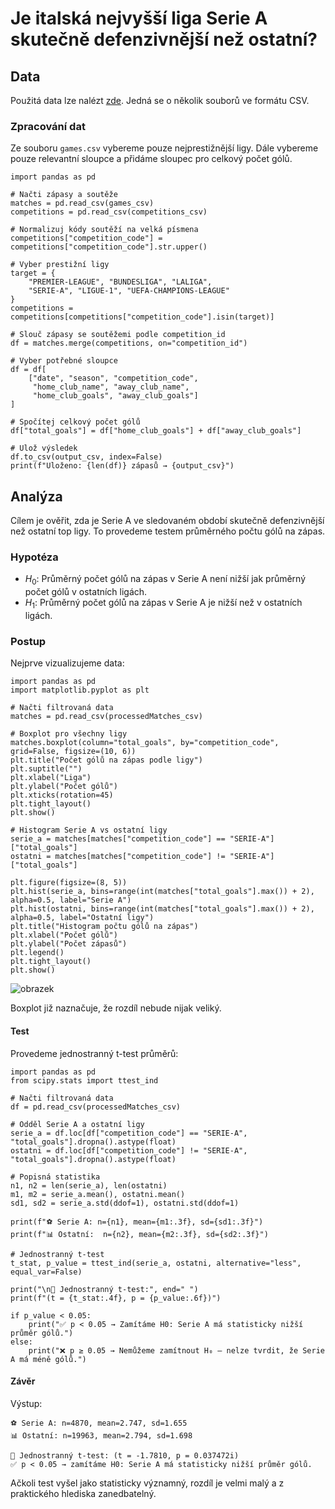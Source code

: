 # Je italská nejvyšší liga Serie A skutečně defenzivnější než ostatní?

## Data

Použitá data lze nalézt [zde](https://www.kaggle.com/datasets/davidcariboo/player-scores?select=players.csv). Jedná se o několik souborů ve formátu CSV.

### Zpracování dat

Ze souboru `games.csv` vybereme pouze nejprestižnější ligy. Dále vybereme pouze relevantní sloupce a přidáme sloupec pro celkový počet gólů.

```python3
import pandas as pd

# Načti zápasy a soutěže
matches = pd.read_csv(games_csv)
competitions = pd.read_csv(competitions_csv)

# Normalizuj kódy soutěží na velká písmena
competitions["competition_code"] = competitions["competition_code"].str.upper()

# Vyber prestižní ligy
target = {
    "PREMIER-LEAGUE", "BUNDESLIGA", "LALIGA",
    "SERIE-A", "LIGUE-1", "UEFA-CHAMPIONS-LEAGUE"
}
competitions = competitions[competitions["competition_code"].isin(target)]

# Slouč zápasy se soutěžemi podle competition_id
df = matches.merge(competitions, on="competition_id")

# Vyber potřebné sloupce
df = df[
    ["date", "season", "competition_code",
     "home_club_name", "away_club_name",
     "home_club_goals", "away_club_goals"]
]

# Spočítej celkový počet gólů
df["total_goals"] = df["home_club_goals"] + df["away_club_goals"]

# Ulož výsledek
df.to_csv(output_csv, index=False)
print(f"Uloženo: {len(df)} zápasů → {output_csv}")
````

## Analýza

Cílem je ověřit, zda je Serie A ve sledovaném období skutečně defenzivnější než ostatní top ligy. To provedeme testem průměrného počtu gólů na zápas.

### Hypotéza

* $H_0$: Průměrný počet gólů na zápas v Serie A není nižší jak průměrný počet gólů v ostatních ligách.
* $H_1$: Průměrný počet gólů na zápas v Serie A je nižší než v ostatních ligách.

### Postup

Nejprve vizualizujeme data:

```python3
import pandas as pd
import matplotlib.pyplot as plt

# Načti filtrovaná data
matches = pd.read_csv(processedMatches_csv)

# Boxplot pro všechny ligy
matches.boxplot(column="total_goals", by="competition_code", grid=False, figsize=(10, 6))
plt.title("Počet gólů na zápas podle ligy")
plt.suptitle("")
plt.xlabel("Liga")
plt.ylabel("Počet gólů")
plt.xticks(rotation=45)
plt.tight_layout()
plt.show()

# Histogram Serie A vs ostatní ligy
serie_a = matches[matches["competition_code"] == "SERIE-A"]["total_goals"]
ostatni = matches[matches["competition_code"] != "SERIE-A"]["total_goals"]

plt.figure(figsize=(8, 5))
plt.hist(serie_a, bins=range(int(matches["total_goals"].max()) + 2), alpha=0.5, label="Serie A")
plt.hist(ostatni, bins=range(int(matches["total_goals"].max()) + 2), alpha=0.5, label="Ostatní ligy")
plt.title("Histogram počtu gólů na zápas")
plt.xlabel("Počet gólů")
plt.ylabel("Počet zápasů")
plt.legend()
plt.tight_layout()
plt.show()
```

![obrazek](obrazky/boxplot.png)

Boxplot již naznačuje, že rozdíl nebude nijak veliký.

#### Test

Provedeme jednostranný t-test průměrů:

```python3
import pandas as pd
from scipy.stats import ttest_ind

# Načti filtrovaná data
df = pd.read_csv(processedMatches_csv)

# Odděl Serie A a ostatní ligy
serie_a = df.loc[df["competition_code"] == "SERIE-A", "total_goals"].dropna().astype(float)
ostatni = df.loc[df["competition_code"] != "SERIE-A", "total_goals"].dropna().astype(float)

# Popisná statistika
n1, n2 = len(serie_a), len(ostatni)
m1, m2 = serie_a.mean(), ostatni.mean()
sd1, sd2 = serie_a.std(ddof=1), ostatni.std(ddof=1)

print(f"⚽️ Serie A: n={n1}, mean={m1:.3f}, sd={sd1:.3f}")
print(f"📊 Ostatní:  n={n2}, mean={m2:.3f}, sd={sd2:.3f}")

# Jednostranný t-test
t_stat, p_value = ttest_ind(serie_a, ostatni, alternative="less", equal_var=False)

print("\n🔬 Jednostranný t-test:", end=" ")
print(f"(t = {t_stat:.4f}, p = {p_value:.6f})")

if p_value < 0.05:
	print("✅ p < 0.05 → Zamítáme H0: Serie A má statisticky nižší průměr gólů.")
else:
	print("❌ p ≥ 0.05 → Nemůžeme zamítnout H₀ – nelze tvrdit, že Serie A má méně gólů.")
```

#### Závěr

Výstup:

```
⚽️ Serie A: n=4870, mean=2.747, sd=1.655
📊 Ostatní: n=19963, mean=2.794, sd=1.698

🔬 Jednostranný t-test: (t = -1.7810, p = 0.037472i)
✅ p < 0.05 → zamítáme H0: Serie A má statisticky nižší průměr gólů.
```

Ačkoli test vyšel jako statisticky významný, rozdíl je velmi malý a z praktického hlediska zanedbatelný.
